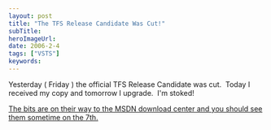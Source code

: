 ```yaml
---
layout: post 
title: "The TFS Release Candidate Was Cut!"
subTitle: 
heroImageUrl: 
date: 2006-2-4
tags: ["VSTS"]
keywords: 
---
```


Yesterday ( Friday ) the official TFS Release Candidate was cut.&nbsp; Today I received my copy and tomorrow I upgrade.&nbsp; I'm stoked!

[The bits are on their way to the MSDN download center and you should see them sometime on the 7th.](http://blogs.msdn.com/jeffbe/archive/2006/02/04/524661.aspx)